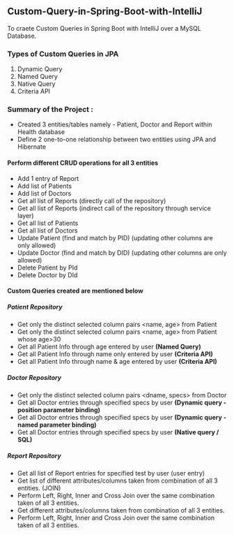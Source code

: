 ## Custom-Query-in-Spring-Boot-with-IntelliJ
To craete Custom Queries in Spring Boot with IntelliJ over a MySQL Database.

### Types of Custom Queries in JPA

  1. Dynamic Query
  2. Named Query
  3. Native Query
  4. Criteria API

### Summary of the Project :

  * Created 3 entities/tables namely - Patient, Doctor and Report within Health database
  * Define 2 one-to-one relationship between two entities using JPA and Hibernate

#### Perform different CRUD operations for all 3 entities
  * Add 1 entry of Report
  * Add list of Patients
  * Add list of Doctors
  * Get all list of Reports (directly call of the repository)
  * Get all list of Reports (indirect call of the repository through service layer)
  * Get all list of Patients
  * Get all list of Doctors
  * Update Patient (find and match by PID) (updating other columns are only allowed)
  * Update Doctor (find and match by DID) (updating other columns are only allowed)
  * Delete Patient by PId
  * Delete Doctor by DId

#### Custom Queries created are mentioned below
##### Patient Repository
  * Get only the distinct selected column pairs <name, age> from Patient
  * Get only the distinct selected column pairs <name, age> from Patient whose age>30
  * Get all Patient Info through age entered by user **(Named Query)**
  * Get all Patient Info through name only entered by user **(Criteria API)**
  * Get all Patient Info through name & age entered by user **(Criteria API)**
##### Doctor Repository
  * Get only the distinct selected column pairs <dname, specs> from Doctor
  * Get all Doctor entries through specified specs by user **(Dynamic query - position parameter binding)**
  * Get all Doctor entries through specified specs by user **(Dynamic query - named parameter binding)**
  * Get all Doctor entries through specified specs by user **(Native query / SQL)**
##### Report Repository
  * Get all list of Report entries for specified test by user (user entry)
  * Get list of different attributes/columns taken from combination of all 3 entities. (JOIN)
  * Perform Left, Right, Inner and Cross Join over the same combination taken of all 3 entities.
  * Get different attributes/columns taken from combination of all 3 entities.
  * Perform Left, Right, Inner and Cross Join over the same combination taken of all 3 entities.

